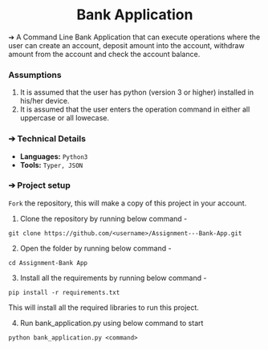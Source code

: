 <div align="center">
</div>
<h1 align="center">Bank Application</h1>
</div>

➔ A Command Line Bank Application that can execute operations where the user can create an account, deposit amount into the account, withdraw amount from the account and check the account balance.

### Assumptions

1. It is assumed that the user has python (version 3 or higher) installed in his/her device.
2. It is assumed that the user enters the operation command in either all uppercase or all lowecase.

### ➔ Technical Details

- **Languages:** `Python3`
- **Tools:** `Typer, JSON`

### ➔ Project setup

`Fork` the repository, this will make a copy of this project in your account.

1. Clone the repository by running below command -

```
git clone https://github.com/<username>/Assignment---Bank-App.git
```

2. Open the folder by running below command -

```
cd Assignment-Bank App
```

3.  Install all the requirements by running below command -

```
pip install -r requirements.txt
```

This will install all the required libraries to run this project.

4. Run bank_application.py using below command to start

```
python bank_application.py <command>
```
